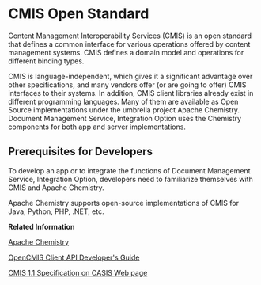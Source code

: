 <!-- loio9834cacc3de242c3bedb8a6a7530984b -->

# CMIS Open Standard

Content Management Interoperability Services \(CMIS\) is an open standard that defines a common interface for various operations offered by content management systems. CMIS defines a domain model and operations for different binding types.



CMIS is language-independent, which gives it a significant advantage over other specifications, and many vendors offer \(or are going to offer\) CMIS interfaces to their systems. In addition, CMIS client libraries already exist in different programming languages. Many of them are available as Open Source implementations under the umbrella project Apache Chemistry. Document Management Service, Integration Option uses the Chemistry components for both app and server implementations.



## Prerequisites for Developers

To develop an app or to integrate the functions of Document Management Service, Integration Option, developers need to familiarize themselves with CMIS and Apache Chemistry.

Apache Chemistry supports open-source implementations of CMIS for Java, Python, PHP, .NET, etc.

**Related Information**  


[Apache Chemistry](http://chemistry.apache.org)

[OpenCMIS Client API Developer's Guide](http://chemistry.apache.org/java/developing/guide.html)

[CMIS 1.1 Specification on OASIS Web page](http://docs.oasis-open.org/cmis/CMIS/v1.1/os/CMIS-v1.1-os.html)

